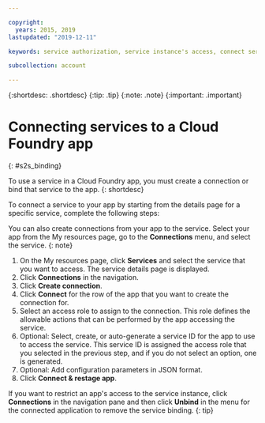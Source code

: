 ```yaml
---

copyright:
  years: 2015, 2019
lastupdated: "2019-12-11"

keywords: service authorization, service instance's access, connect service to app

subcollection: account

---
```

 
{:shortdesc: .shortdesc}
{:tip: .tip}
{:note: .note}
{:important: .important}

# Connecting services to a Cloud Foundry app
{: #s2s_binding}

To use a service in a Cloud Foundry app, you must create a connection or bind that service to the app.
{: shortdesc}

To connect a service to your app by starting from the details page for a specific service, complete the following steps:

You can also create connections from your app to the service. Select your app from the My resources page, go to the **Connections** menu, and select the service.
{: note}

1. On the My resources page, click **Services** and select the service that you want to access. The service details page is displayed.
2. Click **Connections** in the navigation.
3. Click **Create connection**.
4. Click **Connect** for the row of the app that you want to create the connection for.
5. Select an access role to assign to the connection. This role defines the allowable actions that can be performed by the app accessing the service.
6. Optional: Select, create, or auto-generate a service ID for the app to use to access the service. This service ID is assigned the access role that you selected in the previous step, and if you do not select an option, one is generated.
7. Optional: Add configuration parameters in JSON format.
8. Click **Connect & restage app**.


If you want to restrict an app's access to the service instance, click **Connections** in the navigation pane and then click **Unbind** in the menu for the connected application to remove the service binding.
{: tip}
